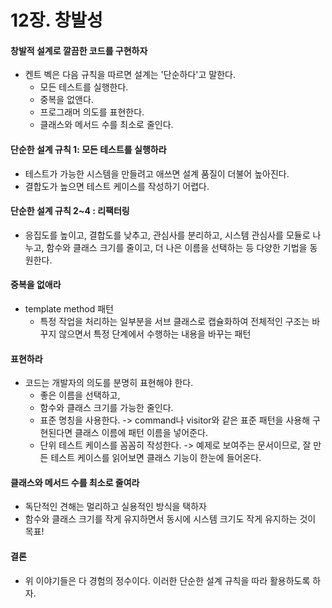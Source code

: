 # 12장. 창발성
#### 창발적 설계로 깔끔한 코드를 구현하자
- 켄트 벡은 다음 규칙을 따르면 설계는 '단순하다'고 말한다.
  - 모든 테스트를 실행한다.
  - 중복을 없앤다.
  - 프로그래머 의도를 표현한다.
  - 클래스와 메서드 수를 최소로 줄인다.
#### 단순한 설계 규칙 1: 모든 테스트를 실행하라
- 테스트가 가능한 시스템을 만들려고 애쓰면 설계 품질이 더불어 높아진다.
- 결합도가 높으면 테스트 케이스를 작성하기 어렵다.
#### 단순한 설계 규칙 2~4 : 리팩터링
- 응집도를 높이고, 결합도를 낮추고, 관심사를 분리하고, 시스템 관심사를 모듈로 나누고, 함수와 클래스 크기를 줄이고, 더 나은 이름을 선택하는 등 다양한 기법을 동원한다.
#### 중복을 없애라
- template method 패턴
  - 특정 작업을 처리하는 일부분을 서브 클래스로 캡슐화하여 전체적인 구조는 바꾸지 않으면서 특정 단계에서 수행하는 내용을 바꾸는 패턴
#### 표현하라
- 코드는 개발자의 의도를 분명히 표현해야 한다.
  - 좋은 이름을 선택하고, 
  - 함수와 클래스 크기를 가능한 줄인다.
  - 표준 명칭을 사용한다. -> command나 visitor와 같은 표준 패턴을 사용해 구현된다면 클래스 이름에 패턴 이름을 넣어준다.
  - 단위 테스트 케이스를 꼼꼼히 작성한다. -> 예제로 보여주는 문서이므로, 잘 만든 테스트 케이스를 읽어보면 클래스 기능이 한눈에 들어온다.
#### 클래스와 메서드 수를 최소로 줄여라
- 독단적인 견해는 멀리하고 실용적인 방식을 택하자
- 함수와 클래스 크기를 작게 유지하면서 동시에 시스템 크기도 작게 유지하는 것이 목표!
#### 결론
- 위 이야기들은 다 경험의 정수이다. 이러한 단순한 설계 규칙을 따라 활용하도록 하자.
